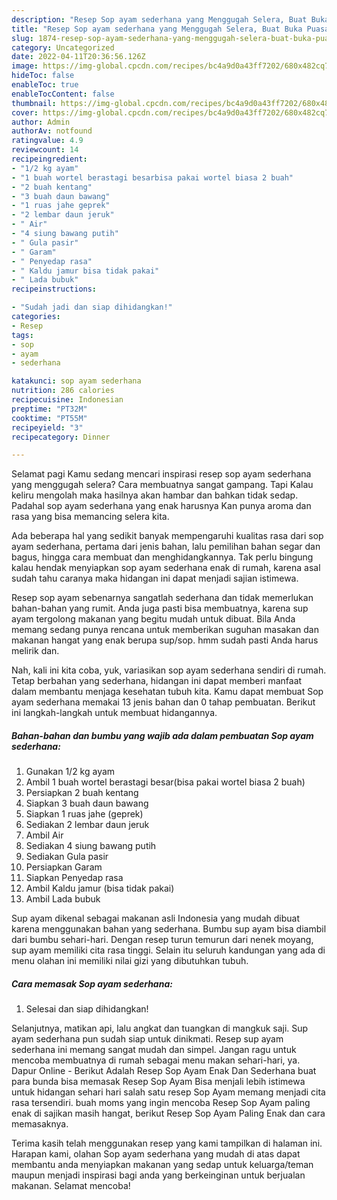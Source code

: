```yaml
---
description: "Resep Sop ayam sederhana yang Menggugah Selera, Buat Buka Puasa Lezat Sekali"
title: "Resep Sop ayam sederhana yang Menggugah Selera, Buat Buka Puasa Lezat Sekali"
slug: 1874-resep-sop-ayam-sederhana-yang-menggugah-selera-buat-buka-puasa-lezat-sekali
category: Uncategorized
date: 2022-04-11T20:36:56.126Z
image: https://img-global.cpcdn.com/recipes/bc4a9d0a43ff7202/680x482cq70/sop-ayam-sederhana-foto-resep-utama.jpg
hideToc: false
enableToc: true
enableTocContent: false
thumbnail: https://img-global.cpcdn.com/recipes/bc4a9d0a43ff7202/680x482cq70/sop-ayam-sederhana-foto-resep-utama.jpg
cover: https://img-global.cpcdn.com/recipes/bc4a9d0a43ff7202/680x482cq70/sop-ayam-sederhana-foto-resep-utama.jpg
author: Admin
authorAv: notfound
ratingvalue: 4.9
reviewcount: 14
recipeingredient:
- "1/2 kg ayam"
- "1 buah wortel berastagi besarbisa pakai wortel biasa 2 buah"
- "2 buah kentang"
- "3 buah daun bawang"
- "1 ruas jahe geprek"
- "2 lembar daun jeruk"
- " Air"
- "4 siung bawang putih"
- " Gula pasir"
- " Garam"
- " Penyedap rasa"
- " Kaldu jamur bisa tidak pakai"
- " Lada bubuk"
recipeinstructions:

- "Sudah jadi dan siap dihidangkan!"
categories:
- Resep
tags:
- sop
- ayam
- sederhana

katakunci: sop ayam sederhana 
nutrition: 286 calories
recipecuisine: Indonesian
preptime: "PT32M"
cooktime: "PT55M"
recipeyield: "3"
recipecategory: Dinner

---
```



Selamat pagi Kamu sedang mencari inspirasi resep sop ayam sederhana yang menggugah selera? Cara membuatnya sangat gampang. Tapi Kalau keliru mengolah maka hasilnya akan hambar dan bahkan tidak sedap. Padahal sop ayam sederhana yang enak harusnya Kan punya aroma dan rasa yang bisa memancing selera kita.


Ada beberapa hal yang sedikit banyak mempengaruhi kualitas rasa dari sop ayam sederhana, pertama dari jenis bahan, lalu pemilihan bahan segar dan bagus, hingga cara membuat dan menghidangkannya. Tak perlu bingung kalau hendak menyiapkan sop ayam sederhana enak di rumah, karena asal sudah tahu caranya maka hidangan ini dapat menjadi sajian istimewa.

Resep sop ayam sebenarnya sangatlah sederhana dan tidak memerlukan bahan-bahan yang rumit. Anda juga pasti bisa membuatnya, karena sup ayam tergolong makanan yang begitu mudah untuk dibuat. Bila Anda memang sedang punya rencana untuk memberikan suguhan masakan dan makanan hangat yang enak berupa sup/sop. hmm sudah pasti Anda harus melirik dan.


Nah, kali ini kita coba, yuk, variasikan sop ayam sederhana sendiri di rumah. Tetap berbahan yang sederhana, hidangan ini dapat memberi manfaat dalam membantu menjaga kesehatan tubuh kita. Kamu dapat membuat Sop ayam sederhana memakai 13 jenis bahan dan 0 tahap pembuatan. Berikut ini langkah-langkah untuk membuat hidangannya.

<!--inarticleads1-->

##### Bahan-bahan dan bumbu yang wajib ada dalam pembuatan Sop ayam sederhana:

1. Gunakan 1/2 kg ayam
1. Ambil 1 buah wortel berastagi besar(bisa pakai wortel biasa 2 buah)
1. Persiapkan 2 buah kentang
1. Siapkan 3 buah daun bawang
1. Siapkan 1 ruas jahe (geprek)
1. Sediakan 2 lembar daun jeruk
1. Ambil  Air
1. Sediakan 4 siung bawang putih
1. Sediakan  Gula pasir
1. Persiapkan  Garam
1. Siapkan  Penyedap rasa
1. Ambil  Kaldu jamur (bisa tidak pakai)
1. Ambil  Lada bubuk


Sup ayam dikenal sebagai makanan asli Indonesia yang mudah dibuat karena menggunakan bahan yang sederhana. Bumbu sup ayam bisa diambil dari bumbu sehari-hari. Dengan resep turun temurun dari nenek moyang, sup ayam memiliki cita rasa tinggi. Selain itu seluruh kandungan yang ada di menu olahan ini memiliki nilai gizi yang dibutuhkan tubuh. 

<!--inarticleads2-->

##### Cara memasak Sop ayam sederhana:


1. Selesai dan siap dihidangkan!

Selanjutnya, matikan api, lalu angkat dan tuangkan di mangkuk saji. Sup ayam sederhana pun sudah siap untuk dinikmati. Resep sup ayam sederhana ini memang sangat mudah dan simpel. Jangan ragu untuk mencoba membuatnya di rumah sebagai menu makan sehari-hari, ya. Dapur Online - Berikut Adalah Resep Sop Ayam Enak Dan Sederhana buat para bunda bisa memasak Resep Sop Ayam Bisa menjali lebih istimewa untuk hidangan sehari hari salah satu resep Sop Ayam memang menjadi cita rasa tersendiri. buah moms yang ingin mencoba Resep Sop Ayam paling enak di sajikan masih hangat, berikut Resep Sop Ayam Paling Enak dan cara memasaknya. 

Terima kasih telah menggunakan resep yang kami tampilkan di halaman ini. Harapan kami, olahan Sop ayam sederhana yang mudah di atas dapat membantu anda menyiapkan makanan yang sedap untuk keluarga/teman maupun menjadi inspirasi bagi anda yang berkeinginan untuk berjualan makanan. Selamat mencoba!
